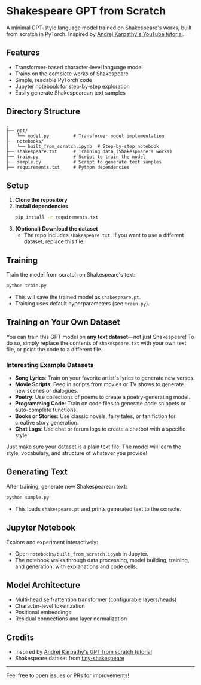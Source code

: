 # Shakespeare GPT from Scratch

A minimal GPT-style language model trained on Shakespeare's works, built from scratch in PyTorch. Inspired by [Andrej Karpathy's YouTube tutorial](https://www.youtube.com/watch?v=kCc8FmEb1nY&list=PLAqhIrjkxbuWI23v9cThsA9GvCAUhRvKZ&index=7&t=4990s&pp=iAQB).

## Features
- Transformer-based character-level language model
- Trains on the complete works of Shakespeare
- Simple, readable PyTorch code
- Jupyter notebook for step-by-step exploration
- Easily generate Shakespearean text samples

## Directory Structure
```
.
├── gpt/
│   └── model.py         # Transformer model implementation
├── notebooks/
│   └── built_from_scratch.ipynb  # Step-by-step notebook
├── shakespeare.txt      # Training data (Shakespeare's works)
├── train.py             # Script to train the model
├── sample.py            # Script to generate text samples
├── requirements.txt     # Python dependencies
```

## Setup
1. **Clone the repository**
2. **Install dependencies**
   ```bash
   pip install -r requirements.txt
   ```
3. **(Optional) Download the dataset**
   - The repo includes `shakespeare.txt`. If you want to use a different dataset, replace this file.

## Training
Train the model from scratch on Shakespeare's text:
```bash
python train.py
```
- This will save the trained model as `shakespeare.pt`.
- Training uses default hyperparameters (see `train.py`).

## Training on Your Own Dataset
You can train this GPT model on **any text dataset**—not just Shakespeare! To do so, simply replace the contents of `shakespeare.txt` with your own text file, or point the code to a different file.

### Interesting Example Datasets
- **Song Lyrics**: Train on your favorite artist's lyrics to generate new verses.
- **Movie Scripts**: Feed in scripts from movies or TV shows to generate new scenes or dialogues.
- **Poetry**: Use collections of poems to create a poetry-generating model.
- **Programming Code**: Train on code files to generate code snippets or auto-complete functions.
- **Books or Stories**: Use classic novels, fairy tales, or fan fiction for creative story generation.
- **Chat Logs**: Use chat or forum logs to create a chatbot with a specific style.

Just make sure your dataset is a plain text file. The model will learn the style, vocabulary, and structure of whatever you provide!

## Generating Text
After training, generate new Shakespearean text:
```bash
python sample.py
```
- This loads `shakespeare.pt` and prints generated text to the console.

## Jupyter Notebook
Explore and experiment interactively:
- Open `notebooks/built_from_scratch.ipynb` in Jupyter.
- The notebook walks through data processing, model building, training, and generation, with explanations and code cells.

## Model Architecture
- Multi-head self-attention transformer (configurable layers/heads)
- Character-level tokenization
- Positional embeddings
- Residual connections and layer normalization

## Credits
- Inspired by [Andrej Karpathy's GPT from scratch tutorial](https://www.youtube.com/watch?v=kCc8FmEb1nY&list=PLAqhIrjkxbuWI23v9cThsA9GvCAUhRvKZ&index=7&t=4990s&pp=iAQB)
- Shakespeare dataset from [tiny-shakespeare](https://raw.githubusercontent.com/karpathy/char-rnn/master/data/tinysakespeare/input.txt)

---

Feel free to open issues or PRs for improvements! 